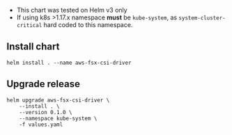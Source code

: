 
* This chart was tested on Helm v3 only
* If using k8s >1.17.x namespace **must** be `kube-system`, as `system-cluster-critical` hard coded to this namespace.
## Install chart
```shell script
helm install . --name aws-fsx-csi-driver
```

## Upgrade release
```shell script
helm upgrade aws-fsx-csi-driver \
    --install . \
    --version 0.1.0 \
    --namespace kube-system \
    -f values.yaml
```

